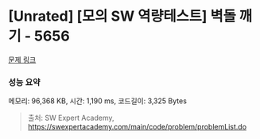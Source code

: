 # [Unrated] [모의 SW 역량테스트] 벽돌 깨기 - 5656 

[문제 링크](https://swexpertacademy.com/main/code/problem/problemDetail.do?contestProbId=AWXRQm6qfL0DFAUo) 

### 성능 요약

메모리: 96,368 KB, 시간: 1,190 ms, 코드길이: 3,325 Bytes



> 출처: SW Expert Academy, https://swexpertacademy.com/main/code/problem/problemList.do